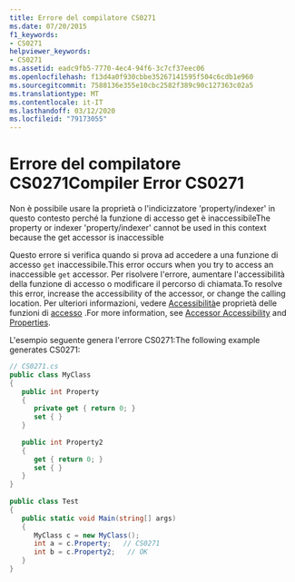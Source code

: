 ```yaml
---
title: Errore del compilatore CS0271
ms.date: 07/20/2015
f1_keywords:
- CS0271
helpviewer_keywords:
- CS0271
ms.assetid: eadc9fb5-7770-4ec4-94f6-3c7cf37eec06
ms.openlocfilehash: f13d4a0f930cbbe35267141595f504c6cdb1e960
ms.sourcegitcommit: 7588136e355e10cbc2582f389c90c127363c02a5
ms.translationtype: MT
ms.contentlocale: it-IT
ms.lasthandoff: 03/12/2020
ms.locfileid: "79173055"
---
```

# <a name="compiler-error-cs0271"></a><span data-ttu-id="267a9-102">Errore del compilatore CS0271</span><span class="sxs-lookup"><span data-stu-id="267a9-102">Compiler Error CS0271</span></span>
<span data-ttu-id="267a9-103">Non è possibile usare la proprietà o l'indicizzatore 'property/indexer' in questo contesto perché la funzione di accesso get è inaccessibile</span><span class="sxs-lookup"><span data-stu-id="267a9-103">The property or indexer 'property/indexer' cannot be used in this context because the get accessor is inaccessible</span></span>  
  
 <span data-ttu-id="267a9-104">Questo errore si verifica quando si prova ad accedere a una funzione di accesso `get` inaccessibile.</span><span class="sxs-lookup"><span data-stu-id="267a9-104">This error occurs when you try to access an inaccessible `get` accessor.</span></span> <span data-ttu-id="267a9-105">Per risolvere l'errore, aumentare l'accessibilità della funzione di accesso o modificare il percorso di chiamata.</span><span class="sxs-lookup"><span data-stu-id="267a9-105">To resolve this error, increase the accessibility of the accessor, or change the calling location.</span></span> <span data-ttu-id="267a9-106">Per ulteriori informazioni, vedere [Accessibilità](../programming-guide/classes-and-structs/properties.md)e proprietà delle funzioni di [accesso](../programming-guide/classes-and-structs/restricting-accessor-accessibility.md) .</span><span class="sxs-lookup"><span data-stu-id="267a9-106">For more information, see [Accessor Accessibility](../programming-guide/classes-and-structs/restricting-accessor-accessibility.md) and [Properties](../programming-guide/classes-and-structs/properties.md).</span></span>  
  
 <span data-ttu-id="267a9-107">L'esempio seguente genera l'errore CS0271:</span><span class="sxs-lookup"><span data-stu-id="267a9-107">The following example generates CS0271:</span></span>  
  
```csharp  
// CS0271.cs  
public class MyClass  
{  
   public int Property  
   {  
      private get { return 0; }  
      set { }  
   }  
  
   public int Property2  
   {  
      get { return 0; }  
      set { }  
   }  
}  
  
public class Test  
{  
   public static void Main(string[] args)
   {  
      MyClass c = new MyClass();  
      int a = c.Property;   // CS0271  
      int b = c.Property2;   // OK  
   }  
}  
```
